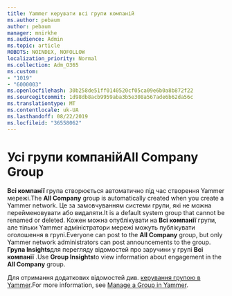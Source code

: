 ```yaml
---
title: Yammer керувати всі групи компаній
ms.author: pebaum
author: pebaum
manager: mnirkhe
ms.audience: Admin
ms.topic: article
ROBOTS: NOINDEX, NOFOLLOW
localization_priority: Normal
ms.collection: Adm_O365
ms.custom:
- "1019"
- "6000003"
ms.openlocfilehash: 30b258de51ff0140520cf05ca09e6b0a8b872f22
ms.sourcegitcommit: 1d98db8acb9959aba3b5e308a567ade6b62da56c
ms.translationtype: MT
ms.contentlocale: uk-UA
ms.lasthandoff: 08/22/2019
ms.locfileid: "36558062"
---
```

# <a name="all-company-group"></a><span data-ttu-id="e1692-102">Усі групи компаній</span><span class="sxs-lookup"><span data-stu-id="e1692-102">All Company Group</span></span>

<span data-ttu-id="e1692-103">**Всі компанії** група створюється автоматично під час створення Yammer мережі.</span><span class="sxs-lookup"><span data-stu-id="e1692-103">The **All Company** group is automatically created when you create a Yammer network.</span></span> <span data-ttu-id="e1692-104">Це за замовчуванням системи групи, які не можна перейменовувати або видаляти.</span><span class="sxs-lookup"><span data-stu-id="e1692-104">It is a default system group that cannot be renamed or deleted.</span></span> <span data-ttu-id="e1692-105">Кожен можна опублікувати на **Всі компанії** групи, але тільки Yammer адміністратори мережі можуть публікувати оголошення в групі.</span><span class="sxs-lookup"><span data-stu-id="e1692-105">Everyone can post to the **All Company** group, but only Yammer network administrators can post announcements to the group.</span></span> <span data-ttu-id="e1692-106">**Група Insights**для перегляду відомостей про заручини у групі **Всі компанії** .</span><span class="sxs-lookup"><span data-stu-id="e1692-106">Use **Group Insights**to view information about engagement in the **All Company** group.</span></span>

<span data-ttu-id="e1692-107">Для отримання додаткових відомостей див. [керування групою в Yammer](https://support.office.com/article/Manage-a-group-in-Yammer-6e05c6d6-5548-4c88-89cd-e6757a514ef2).</span><span class="sxs-lookup"><span data-stu-id="e1692-107">For more information, see [Manage a Group in Yammer](https://support.office.com/article/Manage-a-group-in-Yammer-6e05c6d6-5548-4c88-89cd-e6757a514ef2).</span></span>
